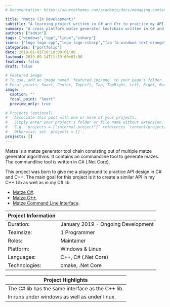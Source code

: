 ```yaml
---
# Documentation: https://sourcethemes.com/academic/docs/managing-content/

title: "Matze (In Development)"
subtitle: "A learning project written in C# and C++ to practice my API design skills."
summary: "A cross platform matze generator toolchain written in C# and C++ to practice API design [more...](/project/matze/)"
authors: ["admin"]
tags: ["windows","cpp","linux","csharp"]
icons: ["logo logo-cpp","logo logo-csharp","fab fa-windows text-orange","fab fa-linux text-orange"]
categories: ["portfolio"]
date: 2019-01-01T10:10:00+01:00
lastmod: 2019-09-14T11:19:00+01:00
featured: false
draft: false

# Featured image
# To use, add an image named `featured.jpg/png` to your page's folder.
# Focal points: Smart, Center, TopLeft, Top, TopRight, Left, Right, BottomLeft, Bottom, BottomRight.
image:
  caption: ""
  focal_point: "Smart"
  preview_only: true

# Projects (optional).
#   Associate this post with one or more of your projects.
#   Simply enter your project's folder or file name without extension.
#   E.g. `projects = ["internal-project"]` references `content/project/deep-learning/index.md`.
#   Otherwise, set `projects = []`.
projects: []
---
```

Matze is a matze generator tool chain consisting out of multiple matze generator algorithms. It contains an commandline tool to generate mazes. The commandline tool is written in C# (.Net Core).

This project was born to give me a playground to practice API design in C# and C++. The main goal for this project is it to create a similar API in my C++ Lib as well as in my C# lib. 

- [Matze C#](https://github.com/simonrenger/matze-csharp).
- [Matze C++](https://github.com/simonrenger/matze-cpp).
- [Matze Command Line Interface](https://github.com/simonrenger/matze-csharp-cli).


| Project Information |                                                       |
| ------------------- | ----------------------------------------------------- |
| Duration:           | January 2019 - Ongoing Development                  |
| Teamsize:           | 1 Programmer                                         |
| Roles:              | Maintainer                           |
| Platform:           | Windows & Linux                                               |
| Languages:          | C++, C# (.Net Core)                                                    |
| Technologies:       | cmake, .Net Core          |

| Project Highlights                                           |
| ------------------------------------------------------------ |
| The C# lib has the same interface as the C++ lib. |
| In runs under windows as well as under linux. |


